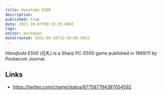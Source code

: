 ```yaml
---
title: Hanafuda E500
description: 
published: true
date: 2021-10-07T09:19:29.000Z
tags: 
editor: markdown
dateCreated: 2021-09-28T22:50:00.895Z
---
```


_Hanafuda E500_ (<span lang='ja'>花札</span>) is a Sharp PC-E500 game published in 1989/11 by Pockecom Journal.

## Links
- https://twitter.com/chame/status/677587794387054592